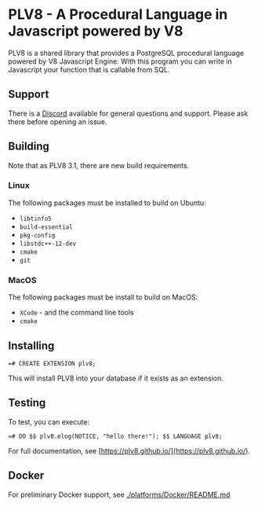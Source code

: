 # PLV8 - A Procedural Language in Javascript powered by V8

PLV8 is a shared library that provides a PostgreSQL procedural language powered
by V8 Javascript Engine. With this program you can write in Javascript your
function that is callable from SQL.

## Support

There is a [Discord](https://discord.gg/5fJN52Se) available for general questions and support. Please
ask there before opening an issue.

## Building

Note that as PLV8 3.1, there are new build requirements.

### Linux

The following packages must be installed to build on Ubuntu:

- `libtinfo5`
- `build-essential`
- `pkg-config`
- `libstdc++-12-dev`
- `cmake`
- `git`

### MacOS

The following packages must be install to build on MacOS:

- `XCode` - and the command line tools
- `cmake`

## Installing

    =# CREATE EXTENSION plv8;

This will install PLV8 into your database if it exists as an extension.

## Testing

To test, you can execute:

    =# DO $$ plv8.elog(NOTICE, "hello there!"); $$ LANGUAGE plv8;

For full documentation, see [https://plv8.github.io/](https://plv8.github.io/).

## Docker

For preliminary Docker support, see [./platforms/Docker/README.md](./platforms/Docker/README.md)

